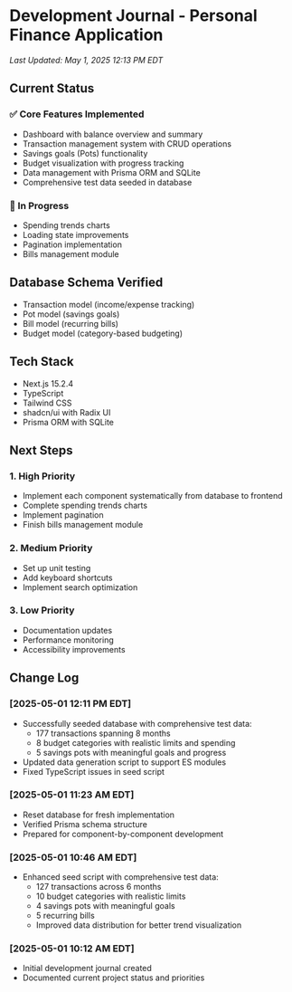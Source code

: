 # Development Journal - Personal Finance Application

*Last Updated: May 1, 2025 12:13 PM EDT*

## Current Status

### ✅ Core Features Implemented
- Dashboard with balance overview and summary
- Transaction management system with CRUD operations
- Savings goals (Pots) functionality
- Budget visualization with progress tracking
- Data management with Prisma ORM and SQLite
- Comprehensive test data seeded in database

### 🚧 In Progress
- Spending trends charts
- Loading state improvements
- Pagination implementation
- Bills management module

## Database Schema Verified
- Transaction model (income/expense tracking)
- Pot model (savings goals)
- Bill model (recurring bills)
- Budget model (category-based budgeting)

## Tech Stack
- Next.js 15.2.4
- TypeScript
- Tailwind CSS
- shadcn/ui with Radix UI
- Prisma ORM with SQLite

## Next Steps

### 1. High Priority
- Implement each component systematically from database to frontend
- Complete spending trends charts
- Implement pagination
- Finish bills management module

### 2. Medium Priority
- Set up unit testing
- Add keyboard shortcuts
- Implement search optimization

### 3. Low Priority
- Documentation updates
- Performance monitoring
- Accessibility improvements

## Change Log

### [2025-05-01 12:11 PM EDT]
- Successfully seeded database with comprehensive test data:
  - 177 transactions spanning 8 months
  - 8 budget categories with realistic limits and spending
  - 5 savings pots with meaningful goals and progress
- Updated data generation script to support ES modules
- Fixed TypeScript issues in seed script

### [2025-05-01 11:23 AM EDT]
- Reset database for fresh implementation
- Verified Prisma schema structure
- Prepared for component-by-component development

### [2025-05-01 10:46 AM EDT]
- Enhanced seed script with comprehensive test data:
  - 127 transactions across 6 months
  - 10 budget categories with realistic limits
  - 4 savings pots with meaningful goals
  - 5 recurring bills
  - Improved data distribution for better trend visualization

### [2025-05-01 10:12 AM EDT]
- Initial development journal created
- Documented current project status and priorities
